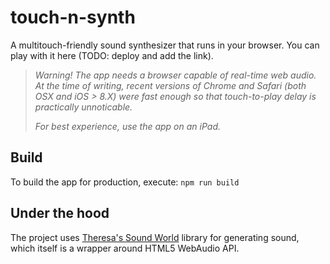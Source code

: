 # touch-n-synth
A multitouch-friendly sound synthesizer that runs in your browser. You can play with it here (TODO: deploy and add the link).

> *Warning! The app needs a browser capable of real-time web audio. At the time of writing, recent versions of Chrome and Safari (both OSX and iOS > 8.X) were fast enough so that touch-to-play delay is practically unnoticable.*
>
> *For best experience, use the app on an iPad.*

## Build

To build the app for production, execute:
`npm run build`

## Under the hood

The project uses [Theresa's Sound World](http://theresassoundworld.com/) library for generating sound, which itself is a wrapper around HTML5 WebAudio API. 
